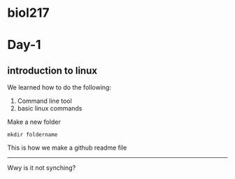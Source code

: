# biol217
# Day-1
## introduction to linux

We learned how to do the following:

1. Command line tool
2. basic linux commands 

Make a new folder 

``` 
mkdir foldername
```
This is how we make a github readme file

----

Wwy is it not synching?